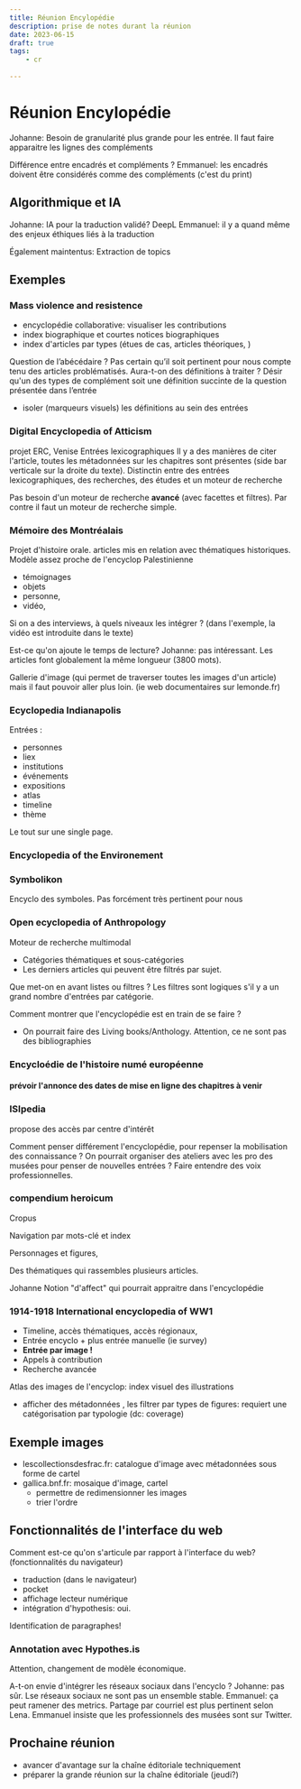 ```yaml
---
title: Réunion Encylopédie
description: prise de notes durant la réunion
date: 2023-06-15
draft: true
tags:
    - cr
    
---
```

# Réunion Encylopédie
Johanne: Besoin de granularité plus grande pour les entrée. Il faut faire apparaitre les lignes des compléments

Différence entre encadrés et compléments ?
Emmanuel: les encadrés doivent être considérés comme des compléments (c'est du print)

## Algorithmique et IA
Johanne: IA pour la traduction validé? DeepL
Emmanuel: il y a quand même des enjeux éthiques liés à la traduction

Également maintentus: Extraction de topics


## Exemples

### Mass violence and resistence
- encyclopédie collaborative: visualiser les contributions
- index biographique et courtes notices biographiques
- index d'articles par types (étues de cas, articles théoriques, ) 

Question de l’abécédaire ? Pas certain qu’il soit pertinent pour nous compte tenu des articles problématisés.
Aura-t-on des définitions à traiter ? Désir qu'un des types de complément soit une définition succinte de la question présentée dans l’entrée
- isoler (marqueurs visuels) les définitions au sein des entrées

### Digital Encyclopedia of Atticism
projet ERC, Venise
Entrées lexicographiques
Il y a des manières de citer l'article, toutes les métadonnées sur les chapitres sont présentes (side bar verticale sur la droite du texte).
Distinctin entre des entrées lexicographiques, des recherches, des études et un moteur de recherche

Pas besoin d'un moteur de recherche **avancé** (avec facettes et filtres). Par contre il faut un moteur de recherche simple.

### Mémoire des Montréalais

Projet d'histoire orale. articles mis en relation avec thématiques historiques.
Modèle assez proche de l'encyclop Palestinienne 
- témoignages
- objets
- personne,
- vidéo,

Si on a des interviews, à quels niveaux les intégrer ? (dans l'exemple, la vidéo est introduite dans le texte)

Est-ce qu'on ajoute le temps de lecture?
Johanne: pas intéressant. Les articles font globalement la même longueur (3800 mots).

Gallerie d'image (qui permet de traverser toutes les images d'un article) mais il faut pouvoir aller plus loin. (ie web documentaires sur lemonde.fr)


### Ecyclopedia Indianapolis

Entrées :
- personnes
- liex
- institutions
- événements
- expositions
- atlas
- timeline
- thème

Le tout sur une single page.


### Encyclopedia of the Environement


### Symbolikon

Encyclo des symboles. Pas forcément très pertinent pour nous


### Open ecyclopedia of Anthropology

Moteur de recherche multimodal

- Catégories thématiques et sous-catégories
- Les derniers articles qui peuvent être filtrés par sujet.

Que met-on en avant listes ou filtres ? Les filtres sont logiques s'il y a un grand nombre d'entrées par catégorie.

Comment montrer que l'encyclopédie est en train de se faire ?
- On pourrait faire des Living books/Anthology. Attention, ce ne sont pas des bibliographies

### Encycloédie de l'histoire numé européenne

#### prévoir l'annonce des dates de mise en ligne des chapitres à venir

### ISIpedia

propose des accès par centre d'intérêt

Comment penser différement l'encyclopédie, pour repenser la mobilisation des connaissance ? On pourrait organiser des ateliers avec les pro des musées pour penser de nouvelles entrées ? 
Faire entendre des voix professionnelles.

### compendium heroicum

Cropus

Navigation par mots-clé et index

Personnages et figures,

Des thématiques qui rassembles plusieurs articles.

Johanne Notion "d'affect" qui pourrait appraitre dans l'encyclopédie

### 1914-1918 International encyclopedia of WW1

- Timeline, accès thématiques, accès régionaux,
- Entrée encyclo + plus entrée manuelle (ie survey)
- **Entrée par image !**
- Appels à contribution
- Recherche avancée

Atlas des images de l'encyclop: index visuel des illustrations
- afficher des métadonnées , les filtrer par types de figures: requiert une catégorisation par typologie (dc: coverage)

## Exemple images

- lescollectionsdesfrac.fr: catalogue d'image avec métadonnées sous forme de cartel
- gallica.bnf.fr: mosaique d'image, cartel
    - permettre de redimensionner les images
    - trier l'ordre 

## Fonctionnalités de l'interface du web

Comment est-ce qu'on s'articule par rapport à l'interface du web? (fonctionnalités du navigateur)

- traduction (dans le navigateur)
- pocket
- affichage lecteur numérique
- intégration d'hypothesis: oui.

Identification de paragraphes! 

### Annotation avec Hypothes.is

Attention, changement de modèle économique.

A-t-on envie d'intégrer les réseaux sociaux dans l'encyclo ?
Johanne: pas sûr. Lse réseaux sociaux ne sont pas un ensemble stable.
Emmanuel: ça peut ramener des metrics.
Partage par courriel est plus pertinent selon Lena. Emmanuel insiste que les professionnels des musées sont sur Twitter.

## Prochaine réunion

- avancer d'avantage sur la chaîne éditoriale techniquement
- préparer la grande réunion sur la chaîne éditoriale (jeudi?)